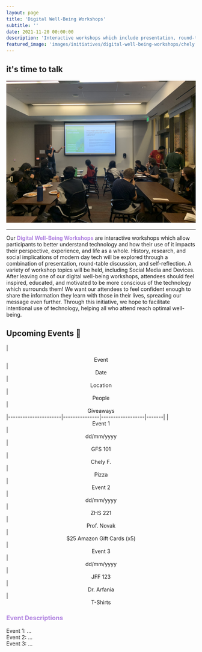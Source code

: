 ```yaml
---
layout: page
title: 'Digital Well-Being Workshops'
subtitle: ''
date: 2021-11-20 00:00:00
description: 'Interactive workshops which include presentation, round-table discussion, and reflection, ultimately helping attendees learn more about implementing digital well-being practices.'
featured_image: 'images/initiatives/digital-well-being-workshops/chely.jpg'
---
```

it's time to talk
----

![Picc](/images/initiatives/digital-well-being-workshops/adam.jpg)

---
Our <b style="color:#B082E0">Digital Well-Being Workshops</b> are interactive workshops which allow participants to better understand technology and how their use of it impacts their perspective, experience, and life as a whole. History, research, and social implications of modern day tech will be explored through a combination of presentation, round-table discussion, and self-reflection. A variety of workshop topics will be held, including Social Media and Devices. After leaving one of our digital well-being workshops, attendees should feel inspired, educated, and motivated to be more conscious of the technology which surrounds them! We want our attendees to feel confident enough to share the information they learn with those in their lives, spreading our message even further. Through this initiative, we hope to facilitate intentional use of technology, helping all who attend reach optimal well-being.

## Upcoming Events 📅

| <center> Event </center>| <center> Date </center> | <center> Location </center> | <center> People </center> | <center> Giveaways </center>
|----------------------|---------------|------------------|-------|
| <center> Event 1 </center> | <center> dd/mm/yyyy </center>| <center> GFS 101 </center>| <center> Chely F. </center>| <center> Pizza </center>
| <center> Event 2 </center> | <center> dd/mm/yyyy </center>| <center> ZHS 221 </center>| <center> Prof. Novak </center> | <center> $25 Amazon Gift Cards (x5) </center>
| <center> Event 3 </center> | <center> dd/mm/yyyy </center>| <center> JFF 123 </center>| <center> Dr. Arfania </center> | <center> T-Shirts </center> 

<h3 style="color:#B082E0">Event Descriptions</h3>
Event 1: ... <br>
Event 2: ... <br>
Event 3: ... <br>

